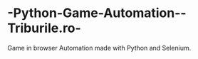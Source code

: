# -Python-Game-Automation--Triburile.ro-
Game in browser Automation made with Python and Selenium. 
